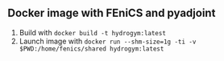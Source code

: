 ## Docker image with FEniCS and pyadjoint

1. Build with ```docker build -t hydrogym:latest```
2. Launch image with ```docker run --shm-size=1g -ti -v $PWD:/home/fenics/shared hydrogym:latest```
